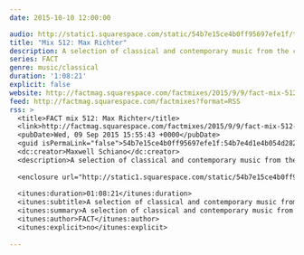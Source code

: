 ```yaml
---
date: 2015-10-10 12:00:00

audio: http://static1.squarespace.com/static/54b7e15ce4b0ff95697efe1f/t/55f055f2e4b042c5b62f868a/1441814118957/FACT+Mix+512+-+Max+Richter+%28Sep+%2715%29.mp3
title: "Mix 512: Max Richter"
description: A selection of classical and contemporary music from the composer of SLEEP.
series: FACT
genre: music/classical
duration: '1:08:21'
explicit: false
website: http://factmag.squarespace.com/factmixes/2015/9/9/fact-mix-512-max-richter
feed: http://factmag.squarespace.com/factmixes?format=RSS
rss: >
  <title>FACT mix 512: Max Richter</title>
  <link>http://factmag.squarespace.com/factmixes/2015/9/9/fact-mix-512-max-richter</link>
  <pubDate>Wed, 09 Sep 2015 15:55:43 +0000</pubDate>
  <guid isPermaLink="false">54b7e15ce4b0ff95697efe1f:54b7e4d1e4b054d2822cd18f:55f0557ce4b0b791f20b4187</guid>
  <dc:creator>Maxwell Schiano</dc:creator>
  <description>A selection of classical and contemporary music from the composer of SLEEP.</description>
  
  <enclosure url="http://static1.squarespace.com/static/54b7e15ce4b0ff95697efe1f/t/55f055f2e4b042c5b62f868a/1441814118957/FACT+Mix+512+-+Max+Richter+%28Sep+%2715%29.mp3" length="164056691" type="audio/mpeg" />
  
  <itunes:duration>01:08:21</itunes:duration>
  <itunes:subtitle>A selection of classical and contemporary music from the composer of SLEEP.</itunes:subtitle>
  <itunes:summary>A selection of classical and contemporary music from the composer of SLEEP.</itunes:summary>
  <itunes:author>FACT</itunes:author>
  <itunes:explicit>no</itunes:explicit>
  
---
```

